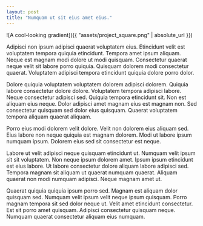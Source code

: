 ```yaml
---
layout: post
title: "Numquam ut sit eius amet eius."
---
```


![A cool-looking gradient]({{ "assets/project_square.png" | absolute_url }})

Adipisci non ipsum adipisci quaerat voluptatem eius. Etincidunt velit est voluptatem tempora quiquia etincidunt. Tempora amet ipsum aliquam. Neque est magnam modi dolore ut modi quisquam. Consectetur quaerat neque velit sit labore porro quiquia. Quisquam dolorem modi consectetur quaerat. Voluptatem adipisci tempora etincidunt quiquia dolore porro dolor.

<!--more-->

Dolore quiquia voluptatem voluptatem dolorem adipisci dolorem. Quiquia labore consectetur dolore dolore. Voluptatem tempora adipisci labore. Neque consectetur adipisci sed. Quiquia tempora etincidunt sit. Non est aliquam eius neque. Dolor adipisci amet magnam eius est magnam non. Sed consectetur quisquam sed dolor eius quisquam. Quaerat voluptatem tempora aliquam quaerat aliquam.

Porro eius modi dolorem velit dolore. Velit non dolorem eius aliquam sed. Eius labore non neque quiquia est magnam dolorem. Modi ut labore ipsum numquam ipsum. Dolorem eius sed sit consectetur est neque.

Labore ut velit adipisci neque quisquam etincidunt ut. Numquam velit ipsum sit sit voluptatem. Non neque ipsum dolorem amet. Ipsum ipsum etincidunt est eius labore. Ut labore consectetur dolore aliquam labore adipisci sed. Tempora magnam sit aliquam ut quaerat numquam quaerat. Aliquam quaerat non modi numquam adipisci. Neque magnam amet ut.

Quaerat quiquia quiquia ipsum porro sed. Magnam est aliquam dolor quisquam sed. Numquam velit ipsum velit neque ipsum quisquam. Porro magnam tempora sit sed dolor neque ut. Velit amet etincidunt consectetur. Est sit porro amet quisquam. Adipisci consectetur quisquam neque. Numquam quaerat consectetur aliquam eius numquam.